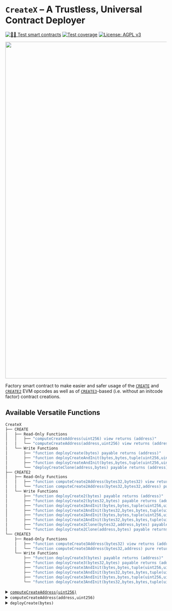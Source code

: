 # `CreateX` – A Trustless, Universal Contract Deployer

[![🕵️‍♂️ Test smart contracts](https://github.com/pcaversaccio/createx/actions/workflows/test-contracts.yml/badge.svg)](https://github.com/pcaversaccio/createx/actions/workflows/test-contracts.yml)
[![Test coverage](https://img.shields.io/badge/coverage-100%25-yellowgreen)](#test-coverage)
[![License: AGPL v3](https://img.shields.io/badge/License-AGPL_v3-blue.svg)](https://www.gnu.org/licenses/agpl-3.0)

<img src=https://github-production-user-asset-6210df.s3.amazonaws.com/25297591/272914952-38a5989c-0113-427d-9158-47646971b7d8.png  width="1050"/>

Factory smart contract to make easier and safer usage of the [`CREATE`](https://www.evm.codes/#f0?fork=shanghai) and [`CREATE2`](https://www.evm.codes/#f5?fork=shanghai) EVM opcodes as well as of [`CREATE3`](https://github.com/ethereum/EIPs/pull/3171)-based (i.e. without an initcode factor) contract creations.

## Available Versatile Functions

```ml
CreateX
├── CREATE
│   ├── Read-Only Functions
│   │   ├── "computeCreateAddress(uint256) view returns (address)"
│   │   └── "computeCreateAddress(address,uint256) view returns (address)"
│   └── Write Functions
│       ├── "function deployCreate(bytes) payable returns (address)"
│       ├── "function deployCreateAndInit(bytes,bytes,tuple(uint256,uint256)) payable returns (address)"
│       ├── "function deployCreateAndInit(bytes,bytes,tuple(uint256,uint256),address) payable returns (address)"
│       └── "deployCreateClone(address,bytes) payable returns (address)"
├── CREATE2
│   ├── Read-Only Functions
│   │   ├── "function computeCreate2Address(bytes32,bytes32) view returns (address)"
│   │   └── "function computeCreate2Address(bytes32,bytes32,address) pure returns (address)"
│   └── Write Functions
│       ├── "function deployCreate2(bytes) payable returns (address)"
│       ├── "function deployCreate2(bytes32,bytes) payable returns (address)"
│       ├── "function deployCreate2AndInit(bytes,bytes,tuple(uint256,uint256)) payable returns (address)"
│       ├── "function deployCreate2AndInit(bytes32,bytes,bytes,tuple(uint256,uint256)) payable returns (address)"
│       ├── "function deployCreate2AndInit(bytes,bytes,tuple(uint256,uint256),address) payable returns (address)"
│       ├── "function deployCreate2AndInit(bytes32,bytes,bytes,tuple(uint256,uint256),address) payable returns (address)"
│       ├── "function deployCreate2Clone(bytes32,address,bytes) payable returns (address)"
│       └── "function deployCreate2Clone(address,bytes) payable returns (address)"
└── CREATE3
    ├── Read-Only Functions
    │   ├── "function computeCreate3Address(bytes32) view returns (address)"
    │   └── "function computeCreate3Address(bytes32,address) pure returns (address)"
    └── Write Functions
        ├── "function deployCreate3(bytes) payable returns (address)"
        ├── "function deployCreate3(bytes32,bytes) payable returns (address)"
        ├── "function deployCreate3AndInit(bytes,bytes,tuple(uint256,uint256)) payable returns (address)"
        ├── "function deployCreate3AndInit(bytes32,bytes,bytes,tuple(uint256,uint256)) payable returns (address)"
        ├── "function deployCreate3AndInit(bytes,bytes,tuple(uint256,uint256),address) payable returns (address)"
        └── "function deployCreate3AndInit(bytes32,bytes,bytes,tuple(uint256,uint256),address) payable returns (address)"
```

<details>
<summary> <a href="https://github.com/pcaversaccio/createx/blob/main/src/CreateX.sol#L302-L317"><code>computeCreateAddress(uint256)</code></a> </summary>

Returns the address where a contract will be stored if deployed via _this contract_ using the `CREATE` opcode. For the specification of the Recursive Length Prefix (RLP) encoding scheme, please refer to p. 19 of the [Ethereum Yellow Paper](https://ethereum.github.io/yellowpaper/paper.pdf) and the [Ethereum Wiki](https://ethereum.org/en/developers/docs/data-structures-and-encoding/rlp/). Based on the [EIP-161](https://github.com/ethereum/EIPs/blob/master/EIPS/eip-161.md) specification, all contract accounts on the Ethereum mainnet are initiated with `nonce = 1`. Thus, the first contract address created by another contract is calculated with a non-zero nonce.

</details>

<details>
<summary> <code>computeCreateAddress(address,uint256)</code> </summary>

Returns the address where a contract will be stored if deployed via `deployer` using the `CREATE` opcode. For the specification of the Recursive Length Prefix (RLP) encoding scheme, please refer to p. 19 of the [Ethereum Yellow Paper](https://ethereum.github.io/yellowpaper/paper.pdf) and the [Ethereum Wiki](https://ethereum.org/en/developers/docs/data-structures-and-encoding/rlp/). Based on the [EIP-161](https://github.com/ethereum/EIPs/blob/master/EIPS/eip-161.md) specification, all contract accounts on the Ethereum mainnet are initiated with `nonce = 1`. Thus, the first contract address created by another contract is calculated with a non-zero nonce.

</details>

<details>
<summary> <code>deployCreate(bytes)</code> </summary>

Deploys a new contract via calling the `CREATE` opcode and using the creation bytecode `initCode` and `msg.value` as inputs. In order to save deployment costs, we do not sanity check the `initCode` length. Note that if `msg.value` is non-zero, `initCode` must have a `payable` constructor.

<details>
<summary> <code>deployCreateAndInit(bytes,bytes,tuple(uint256,uint256))</code> </summary>

</details>

<details>
<summary> <code>deployCreateAndInit(bytes,bytes,tuple(uint256,uint256),address)</code> </summary>

</details>

<details>
<summary> <code>deployCreateClone(address,bytes)</code> </summary>

</details>

<details>
<summary> <code>computeCreate2Address(bytes32,bytes32)</code> </summary>

</details>

<details>
<summary> <code>computeCreate2Address(bytes32,bytes32,address)</code> </summary>

</details>

<details>
<summary> <code>deployCreate2(bytes)</code> </summary>

</details>

<details>
<summary> <code>deployCreate2(bytes32,bytes)</code> </summary>

</details>

<details>
<summary> <code>deployCreate2AndInit(bytes,bytes,tuple(uint256,uint256))</code> </summary>

</details>

<details>
<summary> <code>deployCreate2AndInit(bytes32,bytes,bytes,tuple(uint256,uint256))</code> </summary>

</details>

<details>
<summary> <code>deployCreate2AndInit(bytes,bytes,tuple(uint256,uint256),address)</code> </summary>

</details>

<details>
<summary> <code>deployCreate2AndInit(bytes32,bytes,bytes,tuple(uint256,uint256),address)</code> </summary>

</details>

<details>
<summary> <code>deployCreate2Clone(bytes32,address,bytes)</code> </summary>

</details>

<details>
<summary> <code>deployCreate2Clone(address,bytes)</code> </summary>

</details>

<details>
<summary> <code>computeCreate3Address(bytes32)</code> </summary>

</details>

<details>
<summary> <code>computeCreate3Address(bytes32,address)</code> </summary>

</details>

<details>
<summary> <code>deployCreate3(bytes)</code> </summary>

</details>

<details>
<summary> <code>deployCreate3(bytes32,bytes)</code> </summary>

</details>

<details>
<summary> <code>deployCreate3AndInit(bytes,bytes,tuple(uint256,uint256))</code> </summary>

</details>

<details>
<summary> <code>deployCreate3AndInit(bytes32,bytes,bytes,tuple(uint256,uint256))</code> </summary>

</details>

<details>
<summary> <code>deployCreate3AndInit(bytes,bytes,tuple(uint256,uint256),address)</code> </summary>

</details>

<details>
<summary> <code>deployCreate3AndInit(bytes32,bytes,bytes,tuple(uint256,uint256),address)</code> </summary>

## Unit Tests

TBD

## Test Coverage

This project repository uses [`forge coverage`](https://book.getfoundry.sh/reference/forge/forge-coverage). Simply run:

```console
forge coverage
```

The written tests available in the directory [`test`](./test) achieve a test coverage of **100%** for the [`CreateX`](./src/CreateX.sol) contract:

```console
| File            | % Lines           | % Statements      | % Branches      | % Funcs         |
|-----------------|-------------------|-------------------|-----------------|-----------------|
| src/CreateX.sol | 100.00% (149/149) | 100.00% (210/210) | 100.00% (78/78) | 100.00% (31/31) |
```

> **Important:** A test coverage of 100% does not mean that there are no vulnerabilities. What really counts is the quality and spectrum of the tests themselves!

## Security Considerations

TBD

## Deployment Approach

TBD

## How to Request a Deployment

TBD

## Deployments [`CreateX`](./src/CreateX.sol)

TBD
